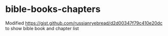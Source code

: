 # bible-books-chapters
Modified https://gist.github.com/russianryebread/d2d00347f79c410e20dc to show bible book and chapter list
